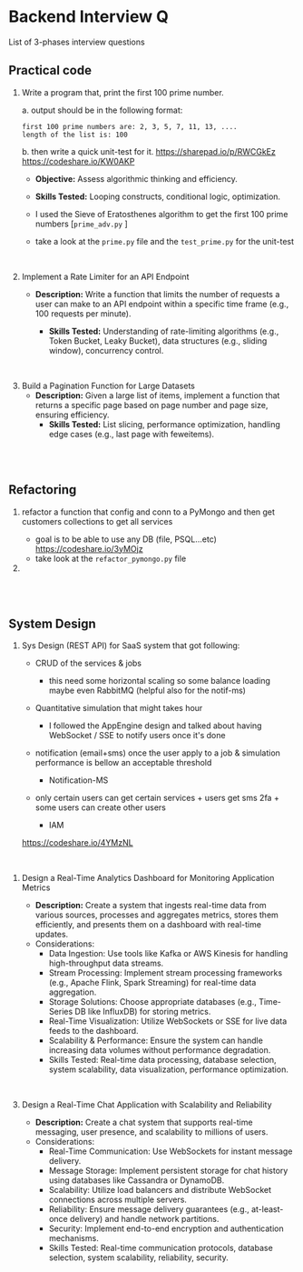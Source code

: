 # Backend Interview Q

List of 3-phases interview questions

## Practical code

1. Write a program that, print the first 100 prime number.
 
   a. output should be in the following format:
      ```shell
      first 100 prime numbers are: 2, 3, 5, 7, 11, 13, ....
      length of the list is: 100
      ```

   b. then write a quick unit-test for it. 
   https://sharepad.io/p/RWCGkEz
   https://codeshare.io/KW0AKP

   - **Objective:** Assess algorithmic thinking and efficiency.
   - **Skills Tested:** Looping constructs, conditional logic, optimization.

   - I used the Sieve of Eratosthenes algorithm to get the first 100 prime numbers [`prime_adv.py` ]
   - take a look at the `prime.py` file and the `test_prime.py` for the unit-test

<br>

2. Implement a Rate Limiter for an API Endpoint

   - **Description:** Write a function that limits the number of requests a user can make to an API endpoint within a specific time frame (e.g., 100 requests per minute).

     - **Skills Tested:** Understanding of rate-limiting algorithms (e.g., Token Bucket, Leaky Bucket), data structures (e.g., sliding window), concurrency control.

<br>

3. Build a Pagination Function for Large Datasets
   - **Description:** Given a large list of items, implement a function that returns a specific page based on page number and page size, ensuring efficiency.
     - **Skills Tested:** List slicing, performance optimization, handling edge cases (e.g., last page with feweitems).

<br>
<br>

## Refactoring

1. refactor a function that config and conn to a PyMongo and then get customers collections to get all services

   - goal is to be able to use any DB (file, PSQL...etc) https://codeshare.io/3yMOjz
   - take look at the `refactor_pymongo.py` file

2.

<br>
<br>

## System Design

1. Sys Design (REST API) for SaaS system that got following:

   - CRUD of the services & jobs

     - this need some horizontal scaling so some balance loading maybe even RabbitMQ (helpful also for the notif-ms)

   - Quantitative simulation that might takes hour

     - I followed the AppEngine design and talked about having WebSocket / SSE to notify users once it's done

   - notification (email+sms) once the user apply to a job & simulation performance is bellow an acceptable threshold 

     - Notification-MS

   - only certain users can get certain services + users get sms 2fa + some users can create other users
     - IAM
  
   https://codeshare.io/4YMzNL
   
<br>

1. Design a Real-Time Analytics Dashboard for Monitoring Application Metrics

   - **Description:** Create a system that ingests real-time data from various sources, processes and aggregates metrics, stores them efficiently, and presents them on a dashboard with real-time updates.
   - Considerations:
     - Data Ingestion: Use tools like Kafka or AWS Kinesis for handling high-throughput data streams.
     - Stream Processing: Implement stream processing frameworks (e.g., Apache Flink, Spark Streaming) for real-time data aggregation.
     - Storage Solutions: Choose appropriate databases (e.g., Time-Series DB like InfluxDB) for storing metrics.
     - Real-Time Visualization: Utilize WebSockets or SSE for live data feeds to the dashboard.
     - Scalability & Performance: Ensure the system can handle increasing data volumes without performance degradation.
     - Skills Tested: Real-time data processing, database selection, system scalability, data visualization, performance optimization.

<br>

3. Design a Real-Time Chat Application with Scalability and Reliability

   - **Description:** Create a chat system that supports real-time messaging, user presence, and scalability to millions of users.
   - Considerations:
     - Real-Time Communication: Use WebSockets for instant message delivery.
     - Message Storage: Implement persistent storage for chat history using databases like Cassandra or DynamoDB.
     - Scalability: Utilize load balancers and distribute WebSocket connections across multiple servers.
     - Reliability: Ensure message delivery guarantees (e.g., at-least-once delivery) and handle network partitions.
     - Security: Implement end-to-end encryption and authentication mechanisms.
     - Skills Tested: Real-time communication protocols, database selection, system scalability, reliability, security.

